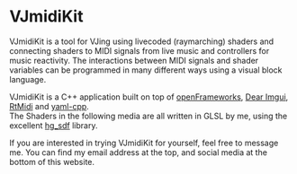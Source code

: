 VJmidiKit
=========

VJmidiKit is a tool for VJing using livecoded (raymarching) shaders and connecting shaders to MIDI signals
from live music and controllers for music reactivity.
The interactions between MIDI signals and shader variables can be programmed in many different ways using a visual block language.

VJmidiKit is a C++ application built on top of [openFrameworks][of], [Dear Imgui][imgui], [RtMidi][rtmidi] and [yaml-cpp][yaml].  
The Shaders in the following media are all written in GLSL by me, using the excellent [hg\_sdf][hgsdf] library.

If you are interested in trying VJmidiKit for yourself, feel free to message me.
You can find my email address at the top, and social media at the bottom of this website.

<div style="align-items: flex-start; display: flex; flex-wrap: wrap; margin: -0.5em;">
  <mmm-embed nolink inline path="boxy_dnb"></mmm-embed>
  <mmm-embed nolink inline path="boxy_visualist"></mmm-embed>
  <mmm-embed nolink inline path="stills"></mmm-embed>
  <mmm-embed nolink inline path="pineapple"></mmm-embed>
  <mmm-embed nolink inline path="kaleidoscope"></mmm-embed>
  <mmm-embed nolink inline path="pillars"></mmm-embed>
  <mmm-embed nolink inline path="tomcat_tunnel"></mmm-embed>
  <mmm-embed nolink inline path="dancing_pineapple"></mmm-embed>
  <mmm-embed nolink inline path="tomcat"></mmm-embed>
  <mmm-embed nolink inline path="jam"></mmm-embed>
</div>

[of]: https://openframeworks.cc/
[imgui]: https://github.com/ocornut/imgui
[rtmidi]: https://github.com/thestk/rtmidi
[yaml]: https://github.com/jbeder/yaml-cpp
[hgsdf]: http://mercury.sexy/hg_sdf/
